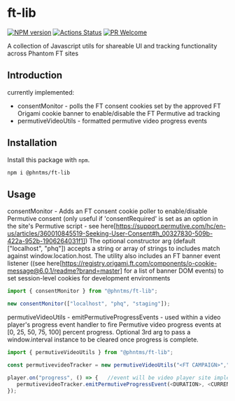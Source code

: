 # ft-lib

[![NPM version][npm-image]][npm-url]
[![Actions Status][ci-image]][ci-url]
[![PR Welcome][npm-downloads-image]][npm-downloads-url]

A collection of Javascript utils for shareable UI and tracking functionality across Phantom FT sites

## Introduction

currently implemented:

- consentMonitor - polls the FT consent cookies set by the approved FT Origami cookie banner to enable/disable the FT Permutive ad tracking
- permutiveVideoUtils - formatted permutive video progress events

## Installation

Install this package with `npm`.

```bash
npm i @phntms/ft-lib
```

## Usage

consentMonitor - Adds an FT consent cookie poller to enable/disable Permutive consent (only useful if 'consentRequired' is set as an option in the site's Permutive script - see here[https://support.permutive.com/hc/en-us/articles/360010845519-Seeking-User-Consent#h_00327830-509b-422a-952b-1906264031f1])
The optional constructor arg (default ["localhost", "phq"]) accepts a string or array of strings to includes match against window.location.host.
The utility also includes an FT banner event listener ((see here[https://registry.origami.ft.com/components/o-cookie-message@6.0.1/readme?brand=master] for a list of banner DOM events) to set session-level cookies for development environments

```Javascript
import { consentMonitor } from "@phntms/ft-lib";

new consentMonitor(["localhost", "phq", "staging"]);
```

permutiveVideoUtils - emitPermutiveProgressEvents - used within a video player's progress event handler to fire Permutive video progress events at [0, 25, 50, 75, 100] percent progress.
Optional 3rd arg to pass a window.interval instance to be cleared once progress is complete.

```Javascript
import { permutiveVideoUtils } from "@phntms/ft-lib";

const permutivevideoTracker = new permutiveVideoUtils("<FT CAMPAIGN>","<VIDEO-TITLE>","<VIDEO-ID/URL>")  //Data will be site implementation specific

player.on("progress", () => {   //event will be video player site implementation specific
   permutivevideoTracker.emitPermutiveProgressEvent(<DURATION>, <CURRENTTIME>, <OPTIONAL-WINDOW-INTERVAL>)
});
```

[npm-image]: https://img.shields.io/npm/v/@phntms/ft-lib.svg?style=flat-square&logo=react
[npm-url]: https://npmjs.org/package/@phntms/ft-lib
[npm-downloads-image]: https://img.shields.io/npm/dm/@phntms/ft-lib.svg
[npm-downloads-url]: https://npmcharts.com/compare/@phntms/ft-lib?minimal=true
[ci-image]: https://github.com/phantomstudios/ft-lib/workflows/test/badge.svg
[ci-url]: https://github.com/phantomstudios/ft-lib/actions
